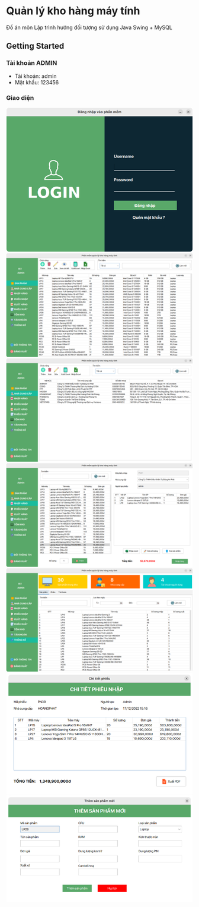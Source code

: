 <!-- author: hgbaodev -->
# Quản lý kho hàng máy tính
Đồ án môn Lập trình hướng đối tượng sử dụng Java Swing + MySQL
## Getting Started

### Tài khoản ADMIN
- Tài khoản: admin
- Mật khẩu: 123456

### Giao diện 
![Alt text](./img/login.png)
![Alt text](./img/sanpham.png)
![Alt text](./img/nhacungcap.png)
![Alt text](./img/nhaphang.png)
![Alt text](./img/thongke.png)
![Alt text](./img/chitietphieu.png)
![Alt text](./img/themsanpham.png)
